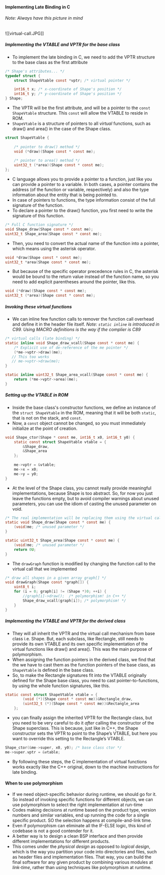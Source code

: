 #### Implementing Late Binding in C

###### Note: Always have this picture in mind
![[virtual-call.JPG]]


##### Implementing the VTABLE and VPTR for the base class
- To implement the late binding in C, we need to add the VPTR structure to the base class as the first attribute
```C
/* Shape's attributes... */
typedef struct {
    struct ShapeVtable const *vptr; /* virtual pointer */

    int16_t x; /* x-coordinate of Shape's position */
    int16_t y; /* y-coordinate of Shape's position */
} Shape;
```
- The VPTR will be the first attribute, and will be a pointer to the `const ShapeVtable`  structure. This `const` will allow the VTABLE to reside in ROM.
- `ShapeVtable`  is a structure of pointers to all *virtual* functions, such as draw() and area() in the case of the Shape class.
```C
struct ShapeVtable {
	
	/* pointer to draw() method */
    void (*draw)(Shape const * const me);
    
    /* pointer to area() method */
    uint32_t (*area)(Shape const * const me);
};
```
- C language allows you to provide a pointer to a function, just like you can provide a pointer to a variable. In both cases, a pointer contains the address (of the function or variable, respectively) and also the type information about the entity that is being pointed to.
- In case of pointers to functions, the type information consist of the full signature of the function.
- To declare a pointer to the draw() function, you first need to write the signature of this function.
```C
/* Full C function signature */
void Shape_draw(Shape const * const me);
uint32_t Shape_area(Shape const * const me);

```
- Then, you need to convert the actual name of the function into a pointer, which means using the asterisk operator.
```C
void *draw(Shape const * const me);
uint32_t *area(Shape const * const me);
```
- But because of the specific operator precedence rules in C, the asterisk would be bound to the return value instead of the function name, so you need to add explicit parentheses around the pointer, like this.
```C
void (*draw)(Shape const * const me);
uint32_t (*area)(Shape const * const me);
```

##### Invoking these virtual functions
- We can inline few function calls to remover the function call overhead and define it in the header file itself. *Note: `static inline` is introduced in C99. Using MACRO definitions is the way if the complier is C89*
```C
/* virtual calls (late binding) */
static inline void Shape_draw_vcall(Shape const * const me) {
    /* Explicit use of de-reference of the me pointer */
    (*me->vptr->draw)(me); 
   // This too works
   // me->vptr->draw(me);
} 

static inline uint32_t Shape_area_vcall(Shape const * const me) {
    return (*me->vptr->area)(me);
}
```

##### Setting up the VTABLE in ROM
- Inside the base class's constructor functions, we define an instance of the `struct ShapeVtable` in the ROM, meaning that it will be both `static`, that is not on the stack, and `const`.
- Now, a `const` object cannot be changed, so you must immediately initialize at the point of creation.
```C
void Shape_ctor(Shape * const me, int16_t x0, int16_t y0) {
    static const struct ShapeVtable vtable = {
        &Shape_draw,
        &Shape_area
    };
    
    me->vptr = &vtable;
    me->x = x0;
    me->y = y0;
}
```
- At the level of the Shape class, you cannot really provide meaningful implementations, because Shape is too abstract. So, for now you just leave the functions empty, but to avoid compiler warnings about unused parameters, you can use the idiom of casting the unused parameter on void.
```C
/* The real implementation will be replacing them using the virtual calls */
static void Shape_draw(Shape const * const me) {
    (void)me; /* unused parameter */
}

static uint32_t Shape_area(Shape const * const me) {
    (void)me; /* unused parameter */
    return 0U;
}
```
- The `drawGraph` function is modified by changing the function call to the virtual call that we implemented
```C
/* draw all shapes in a given array graph[] */
void drawGraph(Shape const *graph[]) {
    uint8_t i;
    for (i = 0; graph[i] != (Shape *)0; ++i) {
        //graph[i]->draw();  /* polymorphism! in C++ */
        Shape_draw_vcall(graph[i]); /* polymorphism! */
    }
}
```

##### Implementing the VTABLE and VPTR for the derived class
- They will all inherit the VPTR and the virtual call mechanism from base class i.e. Shape. But, each subclass, like Rectangle, still needs to provide its own VTABLE and its own specific implementation of the virtual functions like draw() and area(). This was the main purpose of polymorphism.
- When assigning the function pointers in the derived class, we find that the we have to cast them as the function pointers of the base class, as `ShapeVtable` is defined in the base class.
- So, to make the Rectangle signatures fit into the VTABLE originally defined for the Shape base class, you need to cast pointer-to-functions, by using the whole function signatures, like this.
```C
static const struct ShapeVtable vtable = {
        (void (*)(Shape const * const me))&Rectangle_draw,
        (uint32_t (*)(Shape const * const me))&Rectangle_area
    };
```
- you can finally assign the inherited VPTR for the Rectangle class, but you need to be very careful to do it *after* calling the constructor of the Shape superclass. This is because, just like in C++, the Shape constructor sets the VPTR to point to the Shape’s VTABLE, but here you want to override this setting to the Rectangle’s VTABLE.
```C
Shape_ctor(&me->super, x0, y0); /* base class ctor */
me->super.vptr = &vtable;
```
- By following these steps, the C implementation of virtual functions works exactly like the C++ original, down to the machine instructions for late binding.

#### When to use polymorphism
- If we need object-specific behavior during runtime, we should go for it. So instead of invoking specific functions for different objects, we can use polymorphism to select the right implementation at run-time
- Codes making decisions at runtime based on the product type, version numbers and similar variables, end up running the code for a single specific product. SO the selection happens at compile-and-link time. 
- Even if polymorphism can eliminate all the IF-ELSE logic, this kind of codebase is not a good contender for it. 
- A better way is to design a clean BSP interface and then provide different implementations for different products. 
- This comes under the *physical design* as opposed to *logical design*, which is the way you partition your code into directories and files, such as header files and implementation files. That way, you can build the final software for any given product by combining various modules at *link-time*, rather than using techniques like polymorphism at runtime.
